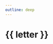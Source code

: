 ```yaml
---
outline: deep
---
```


<script setup>
import { useData } from 'vitepress';
import { data as dict } from '../dict.data.ts';
import Word from '../../components/Word.vue';

const { params } = useData();
const letter = params.value.letter;
</script>

<h1 class="tw-capitalize">{{ letter }}</h1>

<Word v-for="word in dict[letter]" :key="word.id" :word="word"/>
